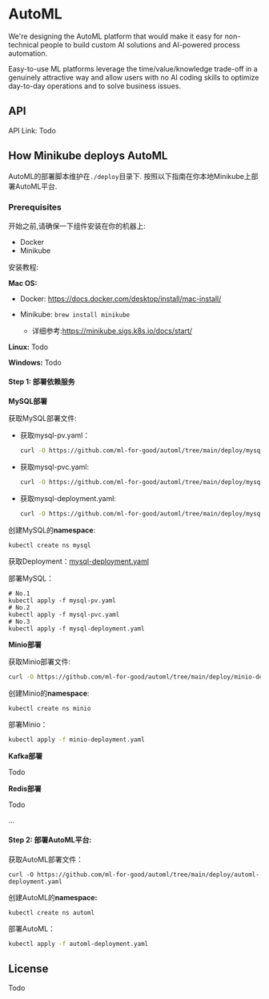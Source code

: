 # AutoML

We're designing the AutoML platform that would make it easy for non-technical people to build custom AI solutions and
AI-powered process automation.

Easy-to-use ML platforms leverage the time/value/knowledge trade-off in a genuinely attractive way and allow users with
no AI coding skills to optimize day-to-day operations and to solve business issues.

## API

API Link: Todo

## How Minikube deploys AutoML

AutoML的部署脚本维护在``./deploy``目录下.
按照以下指南在你本地Minikube上部署AutoML平台.

### Prerequisites

开始之前,请确保一下组件安装在你的机器上:

- Docker
- Minikube

安装教程:

**Mac OS:**

- Docker: https://docs.docker.com/desktop/install/mac-install/

- Minikube: ``brew install minikube``
  - 详细参考:https://minikube.sigs.k8s.io/docs/start/

**Linux:** Todo

**Windows:** Todo

#### Step 1: 部署依赖服务

**MySQL部署**

获取MySQL部署文件:

- 获取mysql-pv.yaml：

  ```bash
  curl -O https://github.com/ml-for-good/automl/tree/main/deploy/mysql-pv.yaml
  ```

- 获取mysql-pvc.yaml:

  ```bash
  curl -O https://github.com/ml-for-good/automl/tree/main/deploy/mysql-pvc.yaml
  ```

- 获取mysql-deployment.yaml:

  ```bash
  curl -O https://github.com/ml-for-good/automl/tree/main/deploy/mysql-deployment.yaml
  ```

创建MySQL的**namespace**:

```
kubectl create ns mysql
```

获取Deployment：[mysql-deployment.yaml](https://github.com/ml-for-good/automl/tree/main/Investigation/mysql/deploy)

部署MySQL：

```
# No.1
kubectl apply -f mysql-pv.yaml
# No.2
kubectl apply -f mysql-pvc.yaml
# No.3
kubectl apply -f mysql-deployment.yaml
```

**Minio部署**

获取Minio部署文件:

```bash
curl -O https://github.com/ml-for-good/automl/tree/main/deploy/minio-deployment.yaml
```

创建Minio的**namespace**:

```bash
kubectl create ns minio
```

部署Minio：

```bash
kubectl apply -f minio-deployment.yaml
```

**Kafka部署**

Todo

**Redis部署**

Todo

...

#### Step 2: 部署AutoML平台:

获取AutoML部署文件：

```
curl -O https://github.com/ml-for-good/automl/tree/main/deploy/automl-deployment.yaml
```

创建AutoML的**namespace:**

```
kubectl create ns automl
```

部署AutoML：

```bash
kubectl apply -f automl-deployment.yaml
```

## License

Todo

